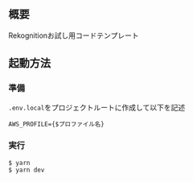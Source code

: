 ## 概要
Rekognitionお試し用コードテンプレート

## 起動方法
### 準備
`.env.local`をプロジェクトルートに作成して以下を記述
```
AWS_PROFILE={$プロファイル名}
```

### 実行
```
$ yarn
$ yarn dev
```

